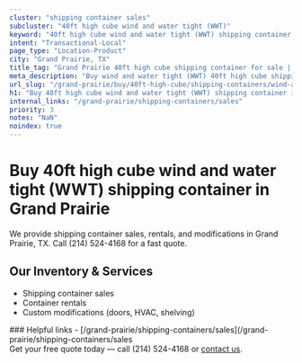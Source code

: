 ```yaml
---
cluster: "shipping container sales"
subcluster: "40ft high cube wind and water tight (WWT)"
keyword: "40ft high cube wind and water tight (WWT) shipping container for sale Grand Prairie, TX"
intent: "Transactional-Local"
page_type: "Location-Product"
city: "Grand Prairie, TX"
title_tag: "Grand Prairie 40ft high cube shipping container for sale | LC"
meta_description: "Buy wind and water tight (WWT) 40ft high cube shipping container sale with local delivery in Grand Prairie, TX. LC Container — local Since 2003. Request a fast quote today."
url_slug: "/grand-prairie/buy/40ft-high-cube/shipping-containers/wind-and-water-tight-wwt"
h1: "Buy 40ft high cube wind and water tight (WWT) shipping container in Grand Prairie"
internal_links: "/grand-prairie/shipping-containers/sales"
priority: 3
notes: "NaN"
noindex: true
---
```


# Buy 40ft high cube wind and water tight (WWT) shipping container in Grand Prairie

We provide shipping container sales, rentals, and modifications in Grand Prairie, TX. Call (214) 524-4168 for a fast quote.

## Our Inventory & Services
- Shipping container sales
- Container rentals
- Custom modifications (doors, HVAC, shelving)

<div data-section="internal-links">
### Helpful links
- [/grand-prairie/shipping-containers/sales](/grand-prairie/shipping-containers/sales
</div>

<div data-section="cta">
Get your free quote today — call (214) 524-4168 or <a href="/contact">contact us</a>.
</div>

<script type="application/ld+json">{"@context":"https://schema.org","@type":"FAQPage","mainEntity":[{"@type":"Question","name":"How much does delivery cost in Grand Prairie, TX?","acceptedAnswer":{"@type":"Answer","text":"Delivery costs vary by distance and container size. Most deliveries in Grand Prairie, TX range from $150-$300. Call (214) 524-4168 for an exact quote based on your specific location."}},{"@type":"Question","name":"Do you offer financing or payment plans?","acceptedAnswer":{"@type":"Answer","text":"We accept major credit cards, checks, and can discuss commercial terms for bulk purchases. Call (214) 524-4168 to discuss options."}},{"@type":"Question","name":"Can you customize containers in Grand Prairie, TX?","acceptedAnswer":{"@type":"Answer","text":"Yes — we perform modifications like doors, HVAC, insulation, and shelving. Request a custom quote at (214) 524-4168 or via our contact form."}}]}</script>
